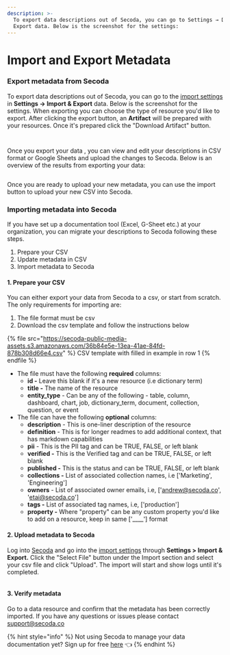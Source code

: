 ```yaml
---
description: >-
  To export data descriptions out of Secoda, you can go to Settings → Data →
  Export data. Below is the screenshot for the settings:
---
```


# Import and Export Metadata

### E**xport metadata from Secoda** <a href="#h_3a4bfd6458" id="h_3a4bfd6458"></a>

To export data descriptions out of Secoda, you can go to the [import settings](https://app.secoda.co/settings/import) in **Settings → Import & Export** data. Below is the screenshot for the settings. When exporting you can choose the type of resource you'd like to export. After clicking the export button, an **Artifact** will be prepared with your resources. Once it's prepared click the "Download Artifact" button.

<figure><img src="https://secoda-public-media-assets.s3.amazonaws.com/image%20(13)%20(2).png" alt=""><figcaption></figcaption></figure>

<figure><img src="https://secoda-public-media-assets.s3.amazonaws.com/image%20(16)%20(2).png" alt=""><figcaption></figcaption></figure>

Once you export your data , you can view and edit your descriptions in CSV format or Google Sheets and upload the changes to Secoda. Below is an overview of the results from exporting your data:

<figure><img src="https://secoda-public-media-assets.s3.amazonaws.com/image%20(5)%20(1).png" alt=""><figcaption></figcaption></figure>

Once you are ready to upload your new metadata, you can use the import button to upload your new CSV into Secoda.

### **Importing metadata into Secoda**

If you have set up a documentation tool (Excel, G-Sheet etc.) at your organization, you can migrate your descriptions to Secoda following these steps.

1. Prepare your CSV
2. Update metadata in CSV
3. Import metadata to Secoda

#### 1. Prepare your CSV <a href="#h_da2aba5589" id="h_da2aba5589"></a>

You can either export your data from Secoda to a csv, or start from scratch. The only requirements for importing are:

1. The file format must be csv
2. Download the csv template and follow the instructions below

{% file src="https://secoda-public-media-assets.s3.amazonaws.com/36b84e5e-13ea-41ae-84fd-878b308d66e4.csv" %}
CSV template with filled in example in row 1
{% endfile %}

* The file must have the following **required** columns:&#x20;
  * **id -** Leave this blank if it's a new resource (i.e dictionary term)
  * **title -** The name of the resource
  * **entity\_type** - Can be any of the following - table, column, dashboard, chart, job, dictionary\_term, document, collection, question, or event
* The file can have the following **optional** columns:
  * **description** - This is one-liner description of the resource
  * **definition** - This is for longer readmes to add additional context, that has markdown capabilities
  * **pii** - This is the PII tag and can be TRUE, FALSE, or left blank
  * **verified -** This is the Verified tag and can be TRUE, FALSE, or left blank
  * **published -** This is the status and can be TRUE, FALSE, or left blank
  * **collections -** List of associated collection names, i.e \['Marketing', 'Engineering']
  * **owners** - List of associated owner emails, i.e, \['andrew@secoda.co', 'etai@secoda.co']
  * **tags -** List of associated tag names, i.e, \['production']
  * **property -** Where "property" can be any custom property you'd like to add on a resource, keep in same \['\_\_\_\_'] format

#### 2. Upload metadata to Secoda <a href="#h_1114a0b4bd" id="h_1114a0b4bd"></a>

Log into [Secoda](https://app.secoda.co) and go into the [import settings](https://app.secoda.co/settings/import) through **Settings > Import & Export.** Click the "Select File" button under the Import section and select your csv file and click "Upload". The import will start and show logs until it's completed.

<figure><img src="https://secoda-public-media-assets.s3.amazonaws.com/image%20(12)%20(2).png" alt=""><figcaption></figcaption></figure>

#### 3. Verify metadata <a href="#h_47949f1af3" id="h_47949f1af3"></a>

Go to a data resource and confirm that the metadata has been correctly imported. If you have any questions or issues please contact support@secoda.co

{% hint style="info" %}
Not using Secoda to manage your data documentation yet? Sign up for free [here](http://app.secoda.co/) 👈
{% endhint %}
